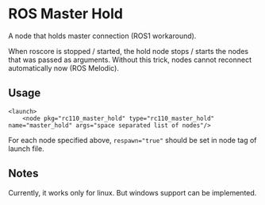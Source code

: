 # ROS Master Hold

A node that holds master connection (ROS1 workaround).

When roscore is stopped / started, the hold node stops / starts the nodes that was passed as arguments. Without this trick, nodes cannot reconnect automatically now (ROS Melodic).

## Usage

```
<launch>
    <node pkg="rc110_master_hold" type="rc110_master_hold" name="master_hold" args="space separated list of nodes"/>
```

For each node specified above, `respawn="true"` should be set in node tag of launch file.

## Notes

Currently, it works only for linux. But windows support can be implemented.
